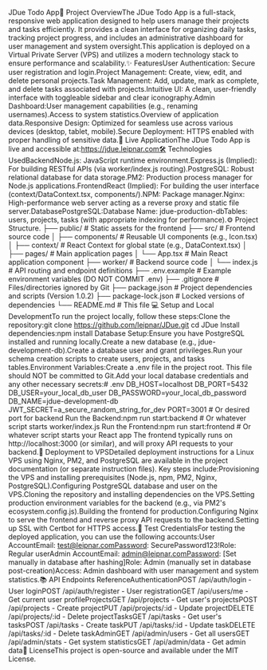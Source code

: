 JDue Todo App📝 Project OverviewThe JDue Todo App is a full-stack, responsive web application designed to help users manage their projects and tasks efficiently. It provides a clean interface for organizing daily tasks, tracking project progress, and includes an administrative dashboard for user management and system oversight.This application is deployed on a Virtual Private Server (VPS) and utilizes a modern technology stack to ensure performance and scalability.✨ FeaturesUser Authentication: Secure user registration and login.Project Management: Create, view, edit, and delete personal projects.Task Management: Add, update, mark as complete, and delete tasks associated with projects.Intuitive UI: A clean, user-friendly interface with toggleable sidebar and clear iconography.Admin Dashboard:User management capabilities (e.g., renaming usernames).Access to system statistics.Overview of application data.Responsive Design: Optimized for seamless use across various devices (desktop, tablet, mobile).Secure Deployment: HTTPS enabled with proper handling of sensitive data.🚀 Live ApplicationThe JDue Todo App is live and accessible at:https://jdue.leipnar.com🛠️ Technologies UsedBackendNode.js: JavaScript runtime environment.Express.js (Implied): For building RESTful APIs (via worker/index.js routing).PostgreSQL: Robust relational database for data storage.PM2: Production process manager for Node.js applications.FrontendReact (Implied): For building the user interface (context/DataContext.tsx, components/).NPM: Package manager.Nginx: High-performance web server acting as a reverse proxy and static file server.DatabasePostgreSQL:Database Name: jdue-production-dbTables: users, projects, tasks (with appropriate indexing for performance).⚙️ Project Structure.
├── public/                 # Static assets for the frontend
├── src/                    # Frontend source code
│   ├── components/         # Reusable UI components (e.g., Icon.tsx)
│   ├── context/            # React Context for global state (e.g., DataContext.tsx)
│   ├── pages/              # Main application pages
│   └── App.tsx             # Main React application component
├── worker/                 # Backend source code
│   └── index.js            # API routing and endpoint definitions
├── .env.example            # Example environment variables (DO NOT COMMIT .env)
├── .gitignore              # Files/directories ignored by Git
├── package.json            # Project dependencies and scripts (Version 1.0.2)
├── package-lock.json       # Locked versions of dependencies
└── README.md               # This file
💻 Setup and Local DevelopmentTo run the project locally, follow these steps:Clone the repository:git clone https://github.com/leipnar/JDue.git
cd JDue
Install dependencies:npm install
Database Setup:Ensure you have PostgreSQL installed and running locally.Create a new database (e.g., jdue-development-db).Create a database user and grant privileges.Run your schema creation scripts to create users, projects, and tasks tables.Environment Variables:Create a .env file in the project root. This file should NOT be committed to Git.Add your local database credentials and any other necessary secrets:# .env
DB_HOST=localhost
DB_PORT=5432
DB_USER=your_local_db_user
DB_PASSWORD=your_local_db_password
DB_NAME=jdue-development-db
JWT_SECRET=a_secure_random_string_for_dev
PORT=3001 # Or desired port for backend
Run the Backend:npm run start:backend # Or whatever script starts worker/index.js
Run the Frontend:npm run start:frontend # Or whatever script starts your React app
The frontend typically runs on http://localhost:3000 (or similar), and will proxy API requests to your backend.🚀 Deployment to VPSDetailed deployment instructions for a Linux VPS using Nginx, PM2, and PostgreSQL are available in the project documentation (or separate instruction files). Key steps include:Provisioning the VPS and installing prerequisites (Node.js, npm, PM2, Nginx, PostgreSQL).Configuring PostgreSQL database and user on the VPS.Cloning the repository and installing dependencies on the VPS.Setting production environment variables for the backend (e.g., via PM2's ecosystem.config.js).Building the frontend for production.Configuring Nginx to serve the frontend and reverse proxy API requests to the backend.Setting up SSL with Certbot for HTTPS access.🔑 Test CredentialsFor testing the deployed application, you can use the following accounts:User AccountEmail: test@leipnar.comPassword: SecurePassword123!Role: Regular userAdmin AccountEmail: admin@leipnar.comPassword: [Set manually in database after hashing]Role: Admin (manually set in database post-creation)Access: Admin dashboard with user management and system statistics.📚 API Endpoints ReferenceAuthenticationPOST /api/auth/login - User loginPOST /api/auth/register - User registrationGET /api/users/me - Get current user profileProjectsGET /api/projects - Get user's projectsPOST /api/projects - Create projectPUT /api/projects/:id - Update projectDELETE /api/projects/:id - Delete projectTasksGET /api/tasks - Get user's tasksPOST /api/tasks - Create taskPUT /api/tasks/:id - Update taskDELETE /api/tasks/:id - Delete taskAdminGET /api/admin/users - Get all usersGET /api/admin/stats - Get system statisticsGET /api/admin/data - Get admin data📄 LicenseThis project is open-source and available under the MIT License.
